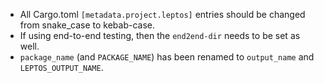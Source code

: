 - All Cargo.toml `[metadata.project.leptos]` entries should be changed from snake_case to kebab-case.
- If using end-to-end testing, then the `end2end-dir` needs to be set as well.
- `package_name` (and `PACKAGE_NAME`) has been renamed to `output_name` and `LEPTOS_OUTPUT_NAME`.
